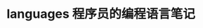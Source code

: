 # languages 程序员的编程语言笔记        
     
                   
                  
                            
       
           
 
 
 
      
